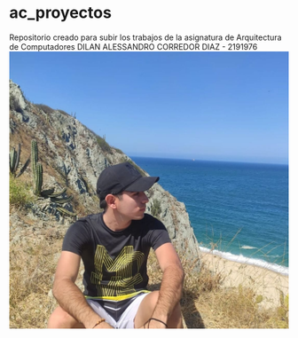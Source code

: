 # ac_proyectos

Repositorio creado para subir los trabajos de la asignatura de Arquitectura de Computadores
DILAN ALESSANDRO CORREDOR DIAZ - 2191976
![Yo xd](./dilan.jpeg)

